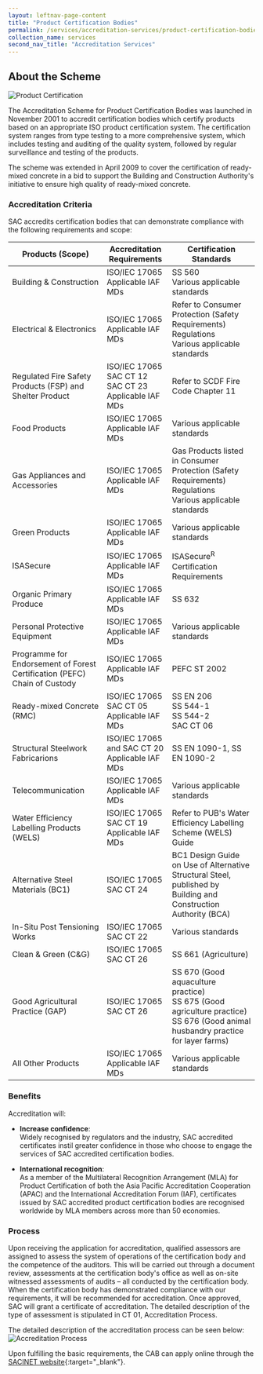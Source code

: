 ```yaml
---
layout: leftnav-page-content
title: "Product Certification Bodies"
permalink: /services/accreditation-services/product-certification-bodies
collection_name: services
second_nav_title: "Accreditation Services"
---
```


## About the Scheme

![Product Certification](/images/services/product-certification-accreditation.jpg)

The Accreditation Scheme for Product Certification Bodies was launched in November 2001 to accredit certification bodies which certify products based on an appropriate ISO product certification system. The certification system ranges from type testing to a more
comprehensive system, which includes testing and auditing of the quality system, followed by regular surveillance and testing of the products. 

The scheme was extended in April 2009 to cover the certification of ready-mixed concrete in a bid to support the Building and Construction Authority's initiative to ensure high quality of ready-mixed concrete.

### Accreditation Criteria

SAC accredits certification bodies that can demonstrate compliance with the following requirements and scope:

| Products (Scope) | Accreditation Requirements | Certification Standards |
|------------------|----------------------------|-------------------------|
| Building & Construction | ISO/IEC 17065<br/>Applicable IAF MDs | SS 560<br/>Various applicable standards |
| Electrical & Electronics | ISO/IEC 17065<br/>Applicable IAF MDs | Refer to Consumer Protection (Safety Requirements) Regulations<br/>Various applicable standards |
| Regulated Fire Safety Products (FSP) and Shelter Product | ISO/IEC 17065<br/>SAC CT 12<br/>SAC CT 23<br/>Applicable IAF MDs | Refer to SCDF Fire Code Chapter 11 |
| Food Products | ISO/IEC 17065<br/>Applicable IAF MDs | Various applicable standards |
| Gas Appliances and Accessories | ISO/IEC 17065<br/>Applicable IAF MDs | Gas Products listed in Consumer Protection (Safety Requirements) Regulations<br/>Various applicable standards |
| Green Products | ISO/IEC 17065<br/>Applicable IAF MDs | Various applicable standards |
| ISASecure | ISO/IEC 17065<br/>Applicable IAF MDs | ISASecure<sup>R</sup> Certification Requirements |
| Organic Primary Produce | ISO/IEC 17065<br/>Applicable IAF MDs | SS 632 |
| Personal Protective Equipment | ISO/IEC 17065<br/>Applicable IAF MDs | Various applicable standards |
| Programme for Endorsement of Forest Certification (PEFC) Chain of Custody | ISO/IEC 17065<br/>Applicable IAF MDs | PEFC ST 2002 |
| Ready-mixed Concrete (RMC) | ISO/IEC 17065<br/>SAC CT 05<br/>Applicable IAF MDs | SS EN 206<br/>SS 544-1<br/>SS 544-2<br/>SAC CT 06 | 
| Structural Steelwork Fabricarions | ISO/IEC 17065 and SAC CT 20<br/>Applicable IAF MDs | SS EN 1090-1, SS EN 1090-2 |
| Telecommunication | ISO/IEC 17065<br/>Applicable IAF MDs | Various applicable standards |
| Water Efficiency Labelling Products (WELS) | ISO/IEC 17065<br/>SAC CT 19<br/>Applicable IAF MDs | Refer to PUB's Water Efficiency Labelling Scheme (WELS) Guide |
| Alternative Steel Materials (BC1) | ISO/IEC 17065<br/>SAC CT 24 | BC1 Design Guide on Use of Alternative Structural Steel, published by Building and Construction Authority (BCA) |
| In-Situ Post Tensioning Works | ISO/IEC 17065<br/>SAC CT 22 | Various standards |
| Clean & Green (C&G) | ISO/IEC 17065<br/>SAC CT 26 | SS 661 (Agriculture) | 
| Good Agricultural Practice (GAP) | ISO/IEC 17065<br/>SAC CT 26 | SS 670 (Good aquaculture practice)<br/>SS 675 (Good agriculture practice)<br/>SS 676 (Good animal husbandry practice for layer farms) | 
| All Other Products | ISO/IEC 17065<br/>Applicable IAF MDs | Various applicable standards |


### Benefits
Accreditation will:

* **Increase confidence**:  
Widely recognised by regulators and the industry, SAC accredited certificates instil greater confidence in those who choose to engage the services of SAC accredited certification bodies. 

* **International recognition**:  
As a member of the Multilateral Recognition Arrangement (MLA) for Product Certification of both the Asia Pacific Accreditation Cooperation (APAC) and the International Accreditation Forum (IAF), certificates issued by SAC accredited product certification bodies are recognised worldwide by MLA members across more than 50 economies.

### Process
Upon receiving the application for accreditation, qualified assessors are assigned to assess the system of operations of the certification body and the competence of the auditors. This will be carried out through a document review, assessments at the certification body's office as well as on-site witnessed assessments of audits – all conducted by the certification body. When the certification body has demonstrated compliance with our requirements, it will be recommended for accreditation. Once approved, SAC will grant a certificate of accreditation. The detailed description of the type of assessment is stipulated in CT 01, Accreditation Process. 

The detailed description of the accreditation process can be seen below:  
![Accreditation Process](/images/services/sac-accreditation-process-flowchart.jpg) 

Upon fulfilling the basic requirements, the CAB can apply online through the [SACINET website](https://sacinet2.enterprisesg.gov.sg){:target="_blank"}. 

